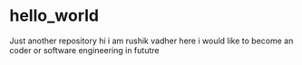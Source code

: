 # hello_world
Just another repository
hi i am rushik vadher here 
i would like to become an coder or software engineering in fututre 
